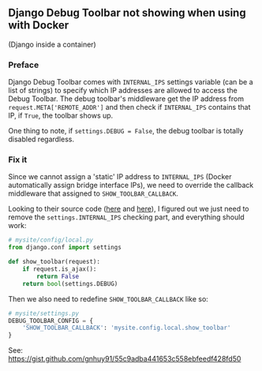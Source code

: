 ## Django Debug Toolbar not showing when using with Docker
(Django inside a container)

### Preface
Django Debug Toolbar comes with `INTERNAL_IPS` settings variable (can be a list of strings) to specify
which IP addresses are allowed to access the Debug Toolbar. The debug toolbar's middleware get the IP address from
`request.META['REMOTE_ADDR']` and then check if `INTERNAL_IPS` contains that IP, if `True`, the toolbar shows up.

One thing to note, if `settings.DEBUG = False`, the debug toolbar is totally disabled regardless.

### Fix it
Since we cannot assign a 'static' IP address to `INTERNAL_IPS` (Docker automatically assign bridge interface IPs),
we need to override the callback middleware that assigned to `SHOW_TOOLBAR_CALLBACK`.

Looking to their source code ([here](https://github.com/django-debug-toolbar/django-debug-toolbar/blob/master/debug_toolbar/middleware.py#L23) and [here](https://github.com/django-debug-toolbar/django-debug-toolbar/blob/master/debug_toolbar/settings.py#L26)),
I figured out we just need to remove the `settings.INTERNAL_IPS` checking part, and everything should work:
```python
# mysite/config/local.py
from django.conf import settings

def show_toolbar(request):
    if request.is_ajax():
        return False
    return bool(settings.DEBUG)
```
Then we also need to redefine `SHOW_TOOLBAR_CALLBACK` like so:
```python
# mysite/settings.py
DEBUG_TOOLBAR_CONFIG = {
    'SHOW_TOOLBAR_CALLBACK': 'mysite.config.local.show_toolbar'
}
```

See: https://gist.github.com/gnhuy91/55c9adba441653c558ebfeedf428fd50
